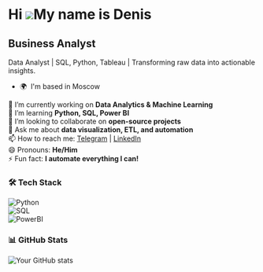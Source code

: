 Hi ![](https://user-images.githubusercontent.com/18350557/176309783-0785949b-9127-417c-8b55-ab5a4333674e.gif)My name is Denis
=============================================================================================================================

Business Analyst
----------------

Data Analyst | SQL, Python, Tableau | Transforming raw data into actionable insights.

* 🌍  I'm based in Moscow


🔭 I’m currently working on **Data Analytics & Machine Learning**  
🌱 I’m learning **Python, SQL, Power BI**  
👯 I’m looking to collaborate on **open-source projects**  
💬 Ask me about **data visualization, ETL, and automation**  
📫 How to reach me: [Telegram](https://t.me/yourname) | [LinkedIn](https://linkedin.com/in/yourname)  
😄 Pronouns: **He/Him**  
⚡ Fun fact: **I automate everything I can!**  

### 🛠️ Tech Stack  
![Python](https://img.shields.io/badge/-Python-3776AB?logo=python&logoColor=white)  
![SQL](https://img.shields.io/badge/-SQL-4479A1?logo=postgresql&logoColor=white)  
![PowerBI](https://img.shields.io/badge/-Power_BI-F2C811?logo=powerbi&logoColor=black)  

### 📊 GitHub Stats  
![Your GitHub stats](https://github-readme-stats.vercel.app/api?username=yourname&show_icons=true&theme=radical)  
